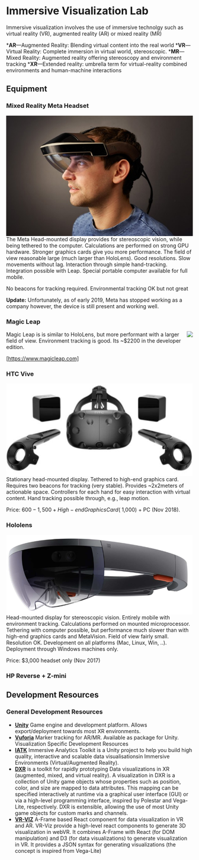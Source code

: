 # Immersive Visualization Lab

Immersive visualization involves the use of immersive technolgy such as virtual reality (VR), augmented reality (AR) or mixed reality (MR) 

*__AR__—Augmented Reality: Blending virtual content into the real world
*__VR__—Virtual Reality: Complete immersion in virtual world, stereoscopic.
*__MR__—Mixed Reality: Augmented reality offering stereoscopy and environment tracking
*__XR__—Extended reality: umbrella term for virtual-reality combined environments and human-machine interactions

## Equipment

### Mixed Reality Meta Headset

<img style="float: right; width=200px" src="figures/meta.jpg">
The Meta Head-mounted display provides for stereoscopic vision, while being tethered to the computer. Calculations are performed on strong GPU hardware. Stronger graphics cards give you more performance. The field of view reasonable large (much larger than HoloLens). Good resolutions. Slow movements without lag. Interaction through simple hand-tracking. Integration possible with Leap. Special portable computer available for full mobile.

No beacons for tracking required. Environmental tracking OK but not great

__Update:__ Unfortunately, as of early 2019, Meta has stopped working as a company however, the device is still present and working well.

### Magic Leap 

<img style="float: right; width=200px" src="figures/magic-leap.jpg">
Magic Leap is is similar to HoloLens, but more performant with a larger field of view. Environment tracking is good. Its ~$2200 in the developer edition.

[https://www.magicleap.com]

### HTC Vive

<img style="float: right; width=200px" src="figures/htcvive.png">
Stationary head-mounted display. Tethered to high-end graphics card. Requires two beacons for tracking (very stable). Provides ~2x2meters of actionable space. Controllers for each hand for easy interaction with virtual content. Hand tracking possible through, e.g., leap motion.

Price: $600-1,500 + High-end Graphics Card (~$1,000) + PC (Nov 2018).

### Hololens

<img style="float: right; width=200px" src="figures/hololens.png">
Head-mounted display for stereoscopic vision. Entirely mobile with environment tracking. Calculations performed on mounted microprocessor. Tethering with computer possible, but performance much slower than with high-end graphics cards and MetaVision. Field of view fairly small. Resolution OK. Development on all platforms (Mac, Linux, Win, ..). Deployment through Windows machines only.

Price: $3,000 headset only (Nov 2017)

### HP Reverse + Z-mini

## Development Resources

### General Development Resources
* __[Unity](https://unity.com)__ Game engine and development platform. Allows export/deployment towards most XR environments.
* __[Vuforia](https://developer.vuforia.com/)__ Marker tracking for AR/MR. Available as package for Unity.
Visualization Specific Development Resources
* __[IATK](https://research.monash.edu/en/publications/iatk-an-immersive-analytics-toolkit)__ Immersive Analytics Toolkit is a Unity project to help you build high quality, interactive and scalable data visualisationsin Immersive Environments (Virtual/Augmented Reality).
* __[DXR](https://sites.google.com/view/dxr-vis)__ is a toolkit for rapidly prototyping Data visualizations in XR (augmented, mixed, and virtual reality). A visualization in DXR is a collection of Unity game objects whose properties such as position, color, and size are mapped to data attributes. This mapping can be specified interactively at runtime via a graphical user interface (GUI) or via a high-level programming interface, inspired by Polestar and Vega-Lite, respectively. DXR is extensible, allowing the use of most Unity game objects for custom marks and channels.
* __[VR-VIZ](https://github.com/mustafasaifee42/VR-Viz)__ A-Frame based React component for data visualization in VR and AR. VR-Viz provide a high-level react components to generate 3D visualization in webVR. It combines A-Frame with React (for DOM manipulation) and D3 (for data visualizations) to generate visualization in VR. It provides a JSON syntax for generating visualizations (the concept is inspired from Vega-Lite)

